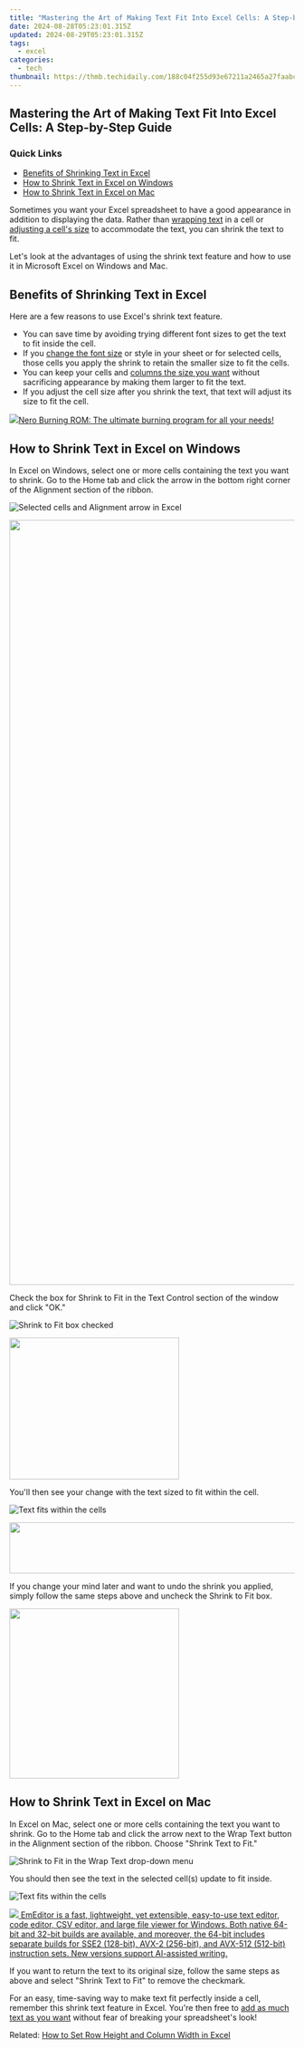 ```yaml
---
title: "Mastering the Art of Making Text Fit Into Excel Cells: A Step-by-Step Guide"
date: 2024-08-28T05:23:01.315Z
updated: 2024-08-29T05:23:01.315Z
tags:
  - excel
categories:
  - tech
thumbnail: https://thmb.techidaily.com/188c04f255d93e67211a2465a27faabcbf2c001ac13c5309944b496e7b0daf2e.jpg
---
```


## Mastering the Art of Making Text Fit Into Excel Cells: A Step-by-Step Guide

### Quick Links

* [Benefits of Shrinking Text in Excel](https://tech-revival.techidaily.com/what-is-grok-ai-by-elon-musk-an-insight-into-its-functions-and-cost-structure/)
* [How to Shrink Text in Excel on Windows](https://article-knowledge.techidaily.com/new-in-2024-sightline-synopsis-study/)
* [How to Shrink Text in Excel on Mac](https://facebook-video-share.techidaily.com/updated-step-by-step-guide-transforming-viewers-into-profit/)

 Sometimes you want your Excel spreadsheet to have a good appearance in addition to displaying the data. Rather than [wrapping text](https://screen-video-capture.techidaily.com/in-2024-apex-thrill-racers-our-favorites-5/) in a cell or [adjusting a cell's size](https://youtube-web.techidaily.com/024-approved-ultimate-routine-personalize-your-youtube-shorts-image-credits/) to accommodate the text, you can shrink the text to fit.

 Let's look at the advantages of using the shrink text feature and how to use it in Microsoft Excel on Windows and Mac.

##  Benefits of Shrinking Text in Excel

 Here are a few reasons to use Excel's shrink text feature.

* You can save time by avoiding trying different font sizes to get the text to fit inside the cell.
* If you [change the font size](https://article-posts.techidaily.com/2024-approved-crafting-an-elite-home-computer-for-professional-4k-editing/) or style in your sheet or for selected cells, those cells you apply the shrink to retain the smaller size to fit the cells.
* You can keep your cells and [columns the size you want](https://easy-unlock-android.techidaily.com/in-2024-unlock-your-realme-11-5g-phone-with-ease-the-3-best-lock-screen-removal-tools-by-drfone-android/) without sacrificing appearance by making them larger to fit the text.
* If you adjust the cell size after you shrink the text, that text will adjust its size to fit the cell.

<!-- affiliate ads begin -->
<a href="https://store.nero.com/order/checkout.php?PRODS=39694080&QTY=1&AFFILIATE=108875&CART=1"><img src="http://cdnwww.nero.com/nero-com-wAssets/img/banners/2023/nbr/fire/Screenshot_1red_gb.jpg" border="0">Nero Burning ROM:
The ultimate burning program for all your needs!</a>
<!-- affiliate ads end -->
##  How to Shrink Text in Excel on Windows

 In Excel on Windows, select one or more cells containing the text you want to shrink. Go to the Home tab and click the arrow in the bottom right corner of the Alignment section of the ribbon.

![Selected cells and Alignment arrow in Excel](https://static1.howtogeekimages.com/wordpress/wp-content/uploads/2022/07/HomeAlignmentWindows-ExcelShrinkTextFitCell.png) 

<!-- affiliate ads begin -->
<a href="https://twopages.pxf.io/c/5597632/1873305/18544" target="_top" id="1873305"><img src="//a.impactradius-go.com/display-ad/18544-1873305" border="0" alt="" width="1080" height="1350"/></a><img height="0" width="0" src="https://imp.pxf.io/i/5597632/1873305/18544" style="position:absolute;visibility:hidden;" border="0" />
<!-- affiliate ads end -->
 Check the box for Shrink to Fit in the Text Control section of the window and click "OK."

![Shrink to Fit box checked](https://static1.howtogeekimages.com/wordpress/wp-content/uploads/2022/07/ShrinkToFitWindows-ExcelShrinkTextFitCell.png) 

<!-- affiliate ads begin -->
<a href="https://modlily.sjv.io/c/5597632/1997817/17059" target="_top" id="1997817"><img src="//a.impactradius-go.com/display-ad/17059-1997817" border="0" alt="" width="300" height="250"/></a><img height="0" width="0" src="https://imp.pxf.io/i/5597632/1997817/17059" style="position:absolute;visibility:hidden;" border="0" />
<!-- affiliate ads end -->
 You'll then see your change with the text sized to fit within the cell.

![Text fits within the cells](https://static1.howtogeekimages.com/wordpress/wp-content/uploads/2022/07/FitWindows-ExcelShrinkTextFitCell.png) 

<!-- affiliate ads begin -->
<a href="https://vapordna.pxf.io/c/5597632/1494880/17238" target="_top" id="1494880"><img src="//a.impactradius-go.com/display-ad/17238-1494880" border="0" alt="" width="728" height="90"/></a><img height="0" width="0" src="https://imp.pxf.io/i/5597632/1494880/17238" style="position:absolute;visibility:hidden;" border="0" />
<!-- affiliate ads end -->
 If you change your mind later and want to undo the shrink you applied, simply follow the same steps above and uncheck the Shrink to Fit box.

<!-- affiliate ads begin -->
<a href="https://coinrule.sjv.io/c/5597632/1958374/18409" target="_top" id="1958374"><img src="//a.impactradius-go.com/display-ad/18409-1958374" border="0" alt="" width="300" height="300"/></a><img height="0" width="0" src="https://imp.pxf.io/i/5597632/1958374/18409" style="position:absolute;visibility:hidden;" border="0" />
<!-- affiliate ads end -->
##  How to Shrink Text in Excel on Mac

 In Excel on Mac, select one or more cells containing the text you want to shrink. Go to the Home tab and click the arrow next to the Wrap Text button in the Alignment section of the ribbon. Choose "Shrink Text to Fit."

![Shrink to Fit in the Wrap Text drop-down menu](https://static1.howtogeekimages.com/wordpress/wp-content/uploads/2022/07/ShrinkToFitMac-ExcelShrinkTextFitCell.png) 

 You should then see the text in the selected cell(s) update to fit inside.

![Text fits within the cells](https://static1.howtogeekimages.com/wordpress/wp-content/uploads/2022/07/FitMac-ExcelShrinkTextFitCell.png) 

<!-- affiliate ads begin -->
<a href="https://shop.emeditor.com/order/checkout.php?PRODS=4610657&QTY=1&AFFILIATE=108875&CART=1"><img src="https://www.emeditor.com/wp-content/uploads/2024/06/emeditor_chat_ai.png" border="0">
EmEditor is a fast, lightweight, yet extensible, easy-to-use text editor, code editor, CSV editor, and large file viewer for Windows. Both native 64-bit and 32-bit builds are available, and moreover, the 64-bit includes separate builds for SSE2 (128-bit), AVX-2 (256-bit), and AVX-512 (512-bit) instruction sets. New versions support AI-assisted writing.</a>
<!-- affiliate ads end -->
 If you want to return the text to its original size, follow the same steps as above and select "Shrink Text to Fit" to remove the checkmark.

 For an easy, time-saving way to make text fit perfectly inside a cell, remember this shrink text feature in Excel. You're then free to [add as much text as you want](https://buynow-reviews.techidaily.com/a-comprehensive-review-top-long-reach-routers-dominating-the-market-in-ebytes/) without fear of breaking your spreadsheet's look!

Related: [How to Set Row Height and Column Width in Excel](https://easy-unlock-android.techidaily.com/in-2024-unlock-your-realme-11-5g-phone-with-ease-the-3-best-lock-screen-removal-tools-by-drfone-android/)

<ins class="adsbygoogle"
     style="display:block"
     data-ad-format="autorelaxed"
     data-ad-client="ca-pub-7571918770474297"
     data-ad-slot="1223367746"></ins>



<ins class="adsbygoogle"
     style="display:block"
     data-ad-client="ca-pub-7571918770474297"
     data-ad-slot="8358498916"
     data-ad-format="auto"
     data-full-width-responsive="true"></ins>


